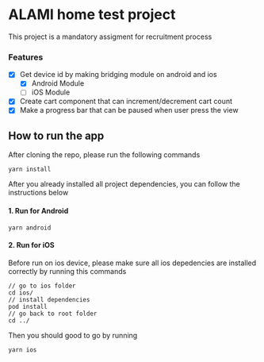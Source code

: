 # ALAMI home test project
This project is a mandatory assigment for recruitment process

### Features
- [x] Get device id by making bridging module on android and ios
  - [x] Android Module
  - [ ] iOS Module
- [x] Create cart component that can increment/decrement cart count
- [x] Make a progress bar that can be paused when user press the view

## How to run the app
After cloning the repo, please run the following commands
```
yarn install
```
After you already installed all project dependencies, you can follow the instructions below

#### 1. Run for Android
```
yarn android
```

#### 2. Run for iOS
Before run on ios device, please make sure all ios depedencies are installed correctly by running this commands
```
// go to ios folder
cd ios/
// install dependencies
pod install
// go back to root folder
cd ../
```
Then you should good to go by running 
```
yarn ios
```

